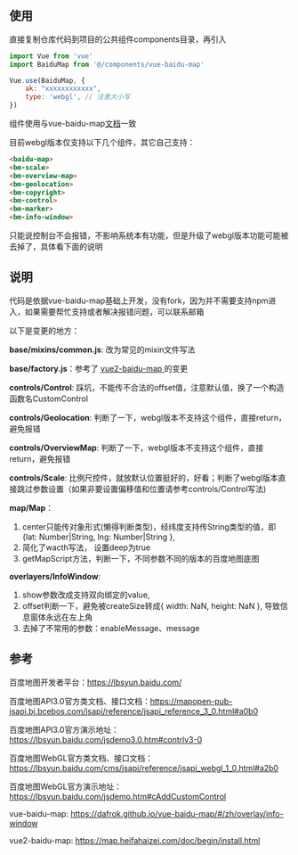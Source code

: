 ## 使用

直接复制仓库代码到项目的公共组件components目录，再引入

```js
import Vue from 'vue'
import BaiduMap from '@/components/vue-baidu-map'

Vue.use(BaiduMap, {
    ak: "xxxxxxxxxxxx",
    type: 'webgl', // 注意大小写
})
```

组件使用与vue-baidu-map[文档](https://dafrok.github.io/vue-baidu-map/#/zh/index)一致

目前webgl版本仅支持以下几个组件，其它自己支持：

```html
<baidu-map>
<bm-scale>
<bm-overview-map>
<bm-geolocation>
<bm-copyright>
<bm-control>
<bm-marker>
<bm-info-window>
```

只能说控制台不会报错，不影响系统本有功能，但是升级了webgl版本功能可能被去掉了，具体看下面的说明

## 说明

代码是依据vue-baidu-map基础上开发，没有fork，因为并不需要支持npm进入，如果需要帮忙支持或者解决报错问题，可以联系邮箱

以下是变更的地方：

**base/mixins/common.js**: 改为常见的mixin文件写法

**base/factory.js**：参考了 [vue2-baidu-map ](https://github.com/YangJianFei/vue2-baidu-map)的变更

**controls/Control**: 踩坑，不能传不合法的offset值，注意默认值，换了一个构造函数名CustomControl

**controls/Geolocation**: 判断了一下，webgl版本不支持这个组件，直接return，避免报错

**controls/OverviewMap**: 判断了一下，webgl版本不支持这个组件，直接return，避免报错

**controls/Scale**: 比例尺控件，就放默认位置挺好的，好看；判断了webgl版本直接跳过参数设置（如果非要设置偏移值和位置请参考controls/Control写法)

**map/Map**： 

1. center只能传对象形式(懒得判断类型)，经纬度支持传String类型的值，即{lat: Number|String, lng: Number|String }, 
2. 简化了wacth写法， 设置deep为true
3. getMapScript方法，判断一下，不同参数不同的版本的百度地图底图

**overlayers/InfoWindow**: 

1. show参数改成支持双向绑定的value,
2. offset判断一下，避免被createSize转成{ width: NaN, height: NaN }, 导致信息窗体永远在左上角
3. 去掉了不常用的参数：enableMessage、message



## 参考

百度地图开发者平台：https://lbsyun.baidu.com/

百度地图API3.0官方类文档、接口文档：https://mapopen-pub-jsapi.bj.bcebos.com/jsapi/reference/jsapi_reference_3_0.html#a0b0

百度地图API3.0官方演示地址：https://lbsyun.baidu.com/jsdemo3.0.htm#contrlv3-0

百度地图WebGL官方类文档、接口文档：https://lbsyun.baidu.com/cms/jsapi/reference/jsapi_webgl_1_0.html#a2b0

百度地图WebGL官方演示地址：https://lbsyun.baidu.com/jsdemo.htm#cAddCustomControl

vue-baidu-map: https://dafrok.github.io/vue-baidu-map/#/zh/overlay/info-window

vue2-baidu-map: https://map.heifahaizei.com/doc/begin/install.html



